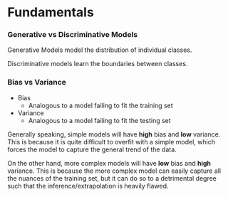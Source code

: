# Fundamentals

### Generative vs Discriminative Models

Generative Models model the distribution of individual classes.

Discriminative models learn the boundaries between classes.

### **Bias vs Variance**

* Bias
  * Analogous to a model failing to fit the training set
* Variance
  * Analogous to a model failing to fit the testing set

Generally speaking, simple models will have **high** bias and **low** variance. This is because it is quite difficult to overfit with a simple model, which forces the model to capture the general trend of the data.

On the other hand, more complex models will have **low** bias and **high** variance. This is because the more complex model can easily capture all the nuances of the training set, but it can do so to a detrimental degree such that the inference/extrapolation is heavily flawed.



